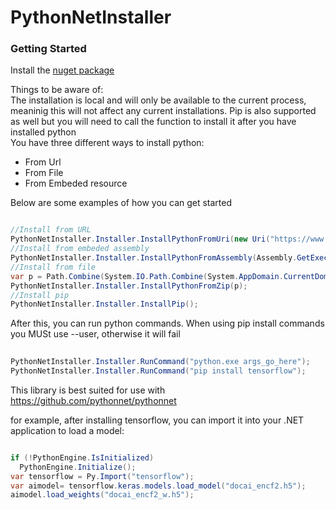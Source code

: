 # PythonNetInstaller

<h3>Getting Started</h3>
<p>Install the <a href="https://www.nuget.org/packages/PythonNetInstaller">nuget package</a></p>
<p>Things to be aware of: </br>
  The installation is local and will only be available to the current process, meaninig this will not affect any current installations. Pip is also supported as well but you will need to call the function to install it after you have installed python</br>
You have three different ways to install python:
<ul>
  <li>From Url</li>
  <li>From File</li>
  <li>From Embeded resource</li>
</ul>
Below are some examples of how you can get started
</p>

```c#

//Install from URL
PythonNetInstaller.Installer.InstallPythonFromUri(new Uri("https://www.python.org/ftp/python/3.8.3/python-3.8.3-embed-amd64.zip"));
//Install from embeded assembly           
PythonNetInstaller.Installer.InstallPythonFromAssembly(Assembly.GetExecutingAssembly(), "python-3.7.3-embed-amd64.zip");
//Install from file         
var p = Path.Combine(System.IO.Path.Combine(System.AppDomain.CurrentDomain.BaseDirectory, System.AppDomain.CurrentDomain.RelativeSearchPath ?? ""), "python-3.7.7-embed-amd64.zip");
PythonNetInstaller.Installer.InstallPythonFromZip(p);
//Install pip
PythonNetInstaller.Installer.InstallPip();

```

<p>After this, you can run python commands. When using pip install commands you MUSt use --user, otherwise it will fail</p>

```c#
  
PythonNetInstaller.Installer.RunCommand("python.exe args_go_here");
PythonNetInstaller.Installer.RunCommand("pip install tensorflow");

```
<p>This library is best suited for use with <a href="https://github.com/pythonnet/pythonnet">https://github.com/pythonnet/pythonnet</a></p>
<p>for example, after installing tensorflow, you can import it into your .NET application to load a model:</p>

```c#

if (!PythonEngine.IsInitialized)
  PythonEngine.Initialize();
var tensorflow = Py.Import("tensorflow");
var aimodel= tensorflow.keras.models.load_model("docai_encf2.h5");
aimodel.load_weights("docai_encf2_w.h5");

```
